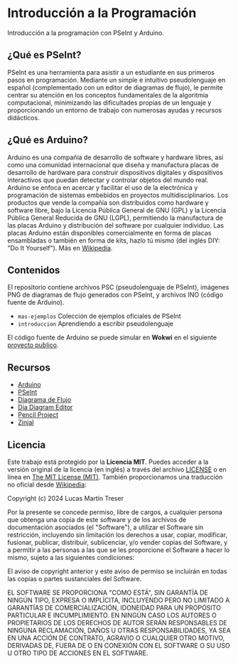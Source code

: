 # Introducción a la Programación

Introducción a la programación con PSeInt y Arduino.

## ¿Qué es PSeInt?

PSeInt es una herramienta para asistir a un estudiante en sus primeros pasos en programación. Mediante un simple e intuitivo pseudolenguaje en español (complementado con un editor de diagramas de flujo), le permite centrar su atención en los conceptos fundamentales de la algoritmia computacional, minimizando las dificultades propias de un lenguaje y proporcionando un entorno de trabajo con numerosas ayudas y recursos didácticos.

## ¿Qué es Arduino?

Arduino es una compañía de desarrollo de software y hardware libres, así como una comunidad internacional que diseña y manufactura placas de desarrollo de hardware para construir dispositivos digitales y dispositivos interactivos que puedan detectar y controlar objetos del mundo real. Arduino se enfoca en acercar y facilitar el uso de la electrónica y programación de sistemas embebidos en proyectos multidisciplinarios. Los productos que vende la compañía son distribuidos como hardware y software libre, bajo la Licencia Pública General de GNU (GPL) y la Licencia Pública General Reducida de GNU (LGPL), permitiendo la manufactura de las placas Arduino y distribución del software por cualquier individuo. Las placas Arduino están disponibles comercialmente en forma de placas ensambladas o también en forma de kits, hazlo tú mismo (del inglés DIY: "Do It Yourself"). Más en [Wikipedia](https://es.wikipedia.org/wiki/Arduino).

## Contenidos

El repositorio contiene archivos PSC (pseudolenguaje de PSeInt), imágenes PNG de diagramas de flujo generados con PSeInt, y archivos INO (código fuente de Arduino).

- `mas-ejemplos` Colección de ejemplos oficiales de PSeInt
- `introduccion` Aprendiendo a escribir pseudolenguaje

El código fuente de Arduino se puede simular en **Wokwi** en el siguiente [proyecto publico](https://wokwi.com/projects/392336206061582337).

## Recursos

- [Arduino](https://www.arduino.cc/)
- [PSeInt](https://pseint.sourceforge.net/)
- [Diagrama de Flujo](https://es.wikipedia.org/wiki/Diagrama_de_flujo)
- [Dia Diagram Editor](http://dia-installer.de/)
- [Pencil Project](https://pencil.evolus.vn/)
- [ZinjaI](https://zinjai.sourceforge.net/)

## Licencia

Este trabajo está protegido por la **Licencia MIT**. Puedes acceder a la versión original de la licencia (en inglés) a través del archivo [LICENSE](./LICENSE) o en línea en [The MIT License (MIT)](https://mit-license.org/). También proporcionamos una traducción no oficial desde [Wikipedia](https://es.m.wikipedia.org/wiki/Licencia_MIT#La_licencia):

Copyright (c) 2024 Lucas Martín Treser

Por la presente se concede permiso, libre de cargos, a cualquier persona que obtenga una copia de este software y de los archivos de documentación asociados (el "Software"), a utilizar el Software sin restricción, incluyendo sin limitación los derechos a usar, copiar, modificar, fusionar, publicar, distribuir, sublicenciar, y/o vender copias del Software, y a permitir a las personas a las que se les proporcione el Software a hacer lo mismo, sujeto a las siguientes condiciones:

El aviso de copyright anterior y este aviso de permiso se incluirán en todas las copias o partes sustanciales del Software.

EL SOFTWARE SE PROPORCIONA "COMO ESTÁ", SIN GARANTÍA DE NINGÚN TIPO, EXPRESA O IMPLÍCITA, INCLUYENDO PERO NO LIMITADO A GARANTÍAS DE COMERCIALIZACIÓN, IDONEIDAD PARA UN PROPÓSITO PARTICULAR E INCUMPLIMIENTO. EN NINGÚN CASO LOS AUTORES O PROPIETARIOS DE LOS DERECHOS DE AUTOR SERÁN RESPONSABLES DE NINGUNA RECLAMACIÓN, DAÑOS U OTRAS RESPONSABILIDADES, YA SEA EN UNA ACCIÓN DE CONTRATO, AGRAVIO O CUALQUIER OTRO MOTIVO, DERIVADAS DE, FUERA DE O EN CONEXIÓN CON EL SOFTWARE O SU USO U OTRO TIPO DE ACCIONES EN EL SOFTWARE.
